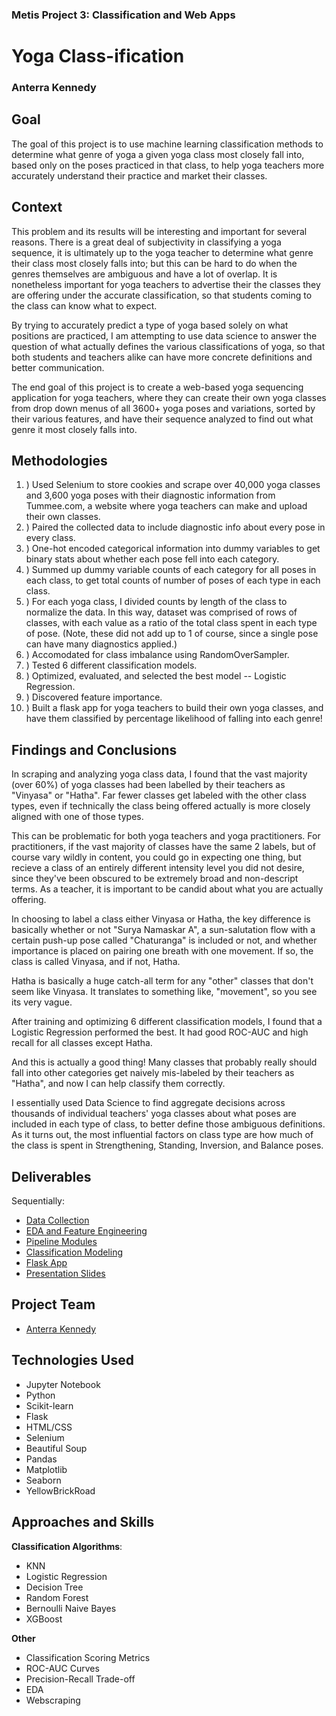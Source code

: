 ### Metis Project 3: Classification and Web Apps

# Yoga Class-ification

### Anterra Kennedy

## Goal

The goal of this project is to use machine learning classification methods to determine what genre of yoga a given yoga class most closely fall into, based only on the poses practiced in that class, to help yoga teachers more accurately understand their practice and market their classes.

## Context

This problem and its results will be interesting and important for several reasons. There is a great deal of subjectivity in classifying a yoga sequence, it is ultimately up to the yoga teacher to determine what genre their class most closely falls into; but this can be hard to do when the genres themselves are ambiguous and have a lot of overlap. It is nonetheless important for yoga teachers to advertise their the classes they are offering under the accurate classification, so that students coming to the class can know what to expect.

By trying to accurately predict a type of yoga based solely on what positions are practiced, I am attempting to use data science to answer the question of what actually defines the various classifications of yoga, so that both students and teachers alike can have more concrete definitions and better communication.

The end goal of this project is to create a web-based yoga sequencing application for yoga teachers, where they can create their own yoga classes from drop down menus of all 3600+ yoga poses and variations, sorted by their various features, and have their sequence analyzed to find out what genre it most closely falls into.

## Methodologies

1. ) Used Selenium to store cookies and scrape over 40,000 yoga classes and 3,600 yoga poses with their diagnostic information from Tummee.com, a website where yoga teachers can make and upload their own classes.
2. ) Paired the collected data to include diagnostic info about every pose in every class.
3. ) One-hot encoded categorical information into dummy variables to get binary stats about whether each pose fell into each category.
4. ) Summed up dummy variable counts of each category for all poses in each class, to get total counts of number of poses of each type in each class.
5. ) For each yoga class, I divided counts by length of the class to normalize the data. In this way, dataset was comprised of rows of classes, with each value as a ratio of the total class spent in each type of pose. (Note, these did not add up to 1 of course, since a single pose can have many diagnostics applied.)
6. ) Accomodated for class imbalance using RandomOverSampler.
7. ) Tested 6 different classification models.
8. ) Optimized, evaluated, and selected the best model -- Logistic Regression.
9. ) Discovered feature importance.
10. ) Built a flask app for yoga teachers to build their own yoga classes, and have them classified by percentage likelihood of falling into each genre!

## Findings and Conclusions

In scraping and analyzing yoga class data, I found that the vast majority (over 60%) of yoga classes had been labelled by their teachers as "Vinyasa" or "Hatha". Far fewer classes get labeled with the other class types, even if technically the class being offered actually is more closely aligned with one of those types.

This can be problematic for both yoga teachers and yoga practitioners. For practitioners, if the vast majority of classes have the same 2 labels, but of course vary wildly in content, you could go in expecting one thing, but recieve a class of an entirely different intensity level you did not desire, since they've been obscured to be extremely broad and non-descript terms. As a teacher, it is important to be candid about what you are actually offering.

In choosing to label a class either Vinyasa or Hatha, the key difference is basically whether or not "Surya Namaskar A", a sun-salutation flow with a certain push-up pose called "Chaturanga" is included or not, and whether importance is placed on pairing one breath with one movement. If so, the class is called Vinyasa, and if not, Hatha.

Hatha is basically a huge catch-all term for any "other" classes that don't seem like Vinyasa. It translates to something like, "movement", so you see its very vague.

After training and optimizing 6 different classification models, I found that a Logistic Regression performed the best. It had good ROC-AUC and high recall for all classes except Hatha.

And this is actually a good thing! Many classes that probably really should fall into other categories get naively mis-labeled by their teachers as "Hatha", and now I can help classify them correctly.

I essentially used Data Science to find aggregate decisions across thousands of individual teachers' yoga classes about what poses are included in each type of class, to better define those ambiguous definitions. As it turns out, the most influential factors on class type are how much of the class is spent in Strengthening, Standing, Inversion, and Balance poses.

## Deliverables

Sequentially:

- [Data Collection](https://github.com/anterra/yoga-class-ifying/tree/master/data_collection)
- [EDA and Feature Engineering](https://github.com/anterra/yoga-class-ifying/blob/master/classification_modeling/eda_feature_engineering.ipynb)
- [Pipeline Modules](https://github.com/anterra/yoga-class-ifying/blob/master/classification_modeling/pipeline_modules.py)
- [Classification Modeling](https://github.com/anterra/yoga-class-ifying/blob/master/classification_modeling/classification_modeling.ipynb)
- [Flask App](https://github.com/anterra/yoga-class-ifying/tree/master/flask_app)
- [Presentation Slides](https://github.com/anterra/yoga-class-ifying/blob/master/presentation/Yoga%20Classification.pdf)

## Project Team

- [Anterra Kennedy](https://www.linkedin.com/in/anterrakennedy/)

## Technologies Used

- Jupyter Notebook
- Python
- Scikit-learn
- Flask
- HTML/CSS
- Selenium
- Beautiful Soup
- Pandas
- Matplotlib
- Seaborn
- YellowBrickRoad

## Approaches and Skills

**Classification Algorithms**:

- KNN
- Logistic Regression
- Decision Tree
- Random Forest
- Bernoulli Naive Bayes
- XGBoost

**Other**

- Classification Scoring Metrics
- ROC-AUC Curves
- Precision-Recall Trade-off
- EDA
- Webscraping
